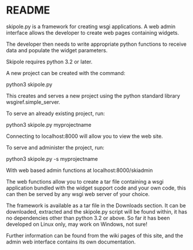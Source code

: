 # README #

skipole.py is a framework for creating wsgi applications. A web admin interface allows the developer to create web pages containing widgets.

The developer then needs to write appropriate python functions to receive data and populate the widget parameters.

Skipole requires python 3.2 or later.

A new project can be created with the command:

python3 skipole.py

This creates and serves a new project using the python standard library wsgiref.simple_server.

To serve an already existing project, run:

python3 skipole.py myprojectname

Connecting to localhost:8000 will allow you to view the web site.

To serve and administer the project, run:

python3 skipole.py -s myprojectname

With web based admin functions at localhost:8000/skiadmin

The web functions allow you to create a tar file containing a wsgi application bundled with the widget support code and your own code, this can then be served by any wsgi web server of your choice.

The framework is available as a tar file in the Downloads section. It can be downloaded, extracted and the skipole.py script will be found within, it has no dependencies other than python 3.2 or above. So far it has been developed on Linux only, may work on Windows, not sure!

Further information can be found from the wiki pages of this site, and the admin web interface contains its own documentation.
